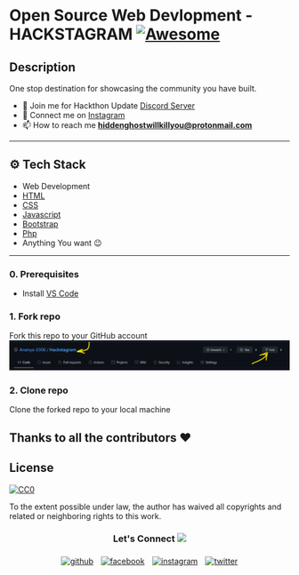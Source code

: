 # Open Source Web Devlopment - HACKSTAGRAM [![Awesome](https://cdn.rawgit.com/sindresorhus/awesome/d7305f38d29fed78fa85652e3a63e154dd8e8829/media/badge.svg)](https://github.com/sindresorhus/awesome)

## Description

One stop destination for showcasing the community you have built.
- 💬 Join me for Hackthon Update [ Discord Server](https://discord.gg/tZh6ZMQ6)
- 🔨 Connect me on [Instagram ](https://www.instagram.com/_iananya__/)
- 📫 How to reach me **hiddenghostwillkillyou@protonmail.com**
---
## ⚙️ Tech Stack

- Web Development
- [HTML](https://www.w3schools.com/html/html_intro.asp)
- [CSS](https://www.w3schools.com/css/default.asp)
- [Javascript](https://www.w3schools.com/js/default.asp)
- [Bootstrap](https://www.w3schools.com/bootstrap/bootstrap_ver.asp)
- [Php](https://www.w3schools.com/php/default.asp)
- Anything You want 😉
---

### 0. Prerequisites

- Install [VS Code](https://code.visualstudio.com/download)

### 1. Fork repo

Fork this repo to your GitHub account  
![](https://github.com/Ananya-0306/Hackstagram/blob/main/Screenshot%202021-09-06%20165118.png)

### 2. Clone repo

Clone the forked repo to your local machine

## Thanks to all the contributors ❤️

## License

[![CC0](http://i.creativecommons.org/p/zero/1.0/88x31.png)](http://creativecommons.org/publicdomain/zero/1.0/)

To the extent possible under law, the author has waived all copyrights and related or neighboring rights to this work. 
<h3 align="center">Let's Connect <img src="https://raw.githubusercontent.com/ShahriarShafin/ShahriarShafin/main/Assets/handshake.gif" height="32px"></h3>
<p align="center">
	<a href="https://github.com/Ananya-0306"><img alt="github" width="10%" style="padding:5px" src="https://img.icons8.com/clouds/100/000000/github.png"/></a>
	<a href="https://www.facebook.com/profile.php?id=100015892354534"><img alt="facebook" width="10%" style="padding:5px" src="https://img.icons8.com/clouds/100/000000/facebook-new.png"/></a>
	<a href="https://www.instagram.com/_iananya__/"><img alt="instagram" width="10%" style="padding:5px" src="https://img.icons8.com/clouds/100/000000/instagram.png"/></a>
	<a href="https://twitter.com/AnanyaC15848288"><img alt="twitter" width="10%" style="padding:5px" src="https://img.icons8.com/clouds/100/000000/twitter.png"/></a>
</p>
